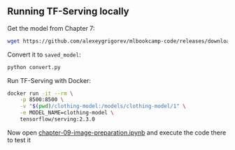 ## Running TF-Serving locally

Get the model from Chapter 7:

```bash
wget https://github.com/alexeygrigorev/mlbookcamp-code/releases/download/chapter7-model/xception_v4_large_08_0.894.h5
```

Convert it to `saved_model`:

```bash
python convert.py
```

Run TF-Serving with Docker:

```bash
docker run -it --rm \
    -p 8500:8500 \
    -v "$(pwd)/clothing-model:/models/clothing-model/1" \
    -e MODEL_NAME=clothing-model \
    tensorflow/serving:2.3.0
```

Now open [chapter-09-image-preparation.ipynb](chapter-09-image-preparation.ipynb) and
execute the code there to test it